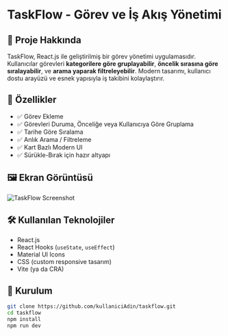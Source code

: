 #  TaskFlow - Görev ve İş Akış Yönetimi

## 🎯 Proje Hakkında

TaskFlow, React.js ile geliştirilmiş bir görev yönetimi uygulamasıdır. 
Kullanıcılar görevleri **kategorilere göre gruplayabilir**, **öncelik sırasına göre sıralayabilir**, ve **arama yaparak filtreleyebilir**. 
Modern tasarımı, kullanıcı dostu arayüzü ve esnek yapısıyla iş takibini kolaylaştırır.

## 🚀 Özellikler

- ✅ Görev Ekleme
- ✅ Görevleri Duruma, Önceliğe veya Kullanıcıya Göre Gruplama
- ✅ Tarihe Göre Sıralama
- ✅ Anlık Arama / Filtreleme
- ✅ Kart Bazlı Modern UI
- ✅ Sürükle-Bırak için hazır altyapı

## 🖼️ Ekran Görüntüsü

![TaskFlow Screenshot](kanban-board.png)

## 🛠️ Kullanılan Teknolojiler

- React.js
- React Hooks (`useState`, `useEffect`)
- Material UI Icons
- CSS (custom responsive tasarım)
- Vite (ya da CRA)

## 🔧 Kurulum

```bash
git clone https://github.com/kullaniciAdin/taskflow.git
cd taskflow
npm install
npm run dev
